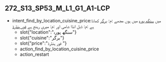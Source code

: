 ## 272_S13_SP53_M_L1_G1_A1-LCP
* intent_find_by_location_cuisine_price:میں [سنگھ پورہ](location) میں ہوں مجھے :م: [برگر](cuisine) کھانا ہے :م: ڈبل انڈا شامی اور :م: میری رینج ہے [فور ہنڈرڈ ](price)
	- slot{"location":"سنگھ پورہ"}
	- slot{"cuisine":"برگر"}
	- slot{"price":"فور ہنڈرڈ "}
	- action_find_by_location_cuisine_price
	- action_restart